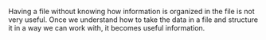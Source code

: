 Having a file without knowing how information is organized in the file is not very useful. Once we understand how to take the data in a file and structure it in a way we can work with, it becomes useful information.